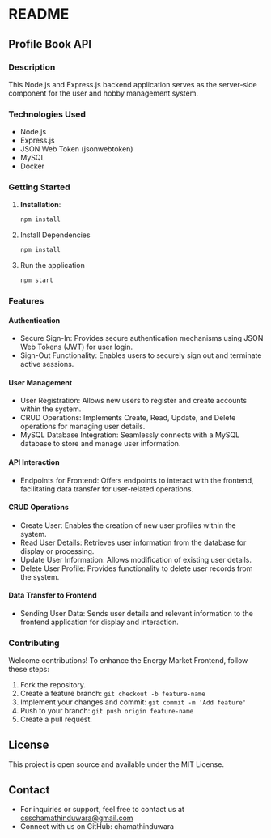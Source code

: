 # README

## Profile Book API

### Description
This Node.js and Express.js backend application serves as the server-side component for the user and hobby management system.

### Technologies Used
- Node.js
- Express.js
- JSON Web Token (jsonwebtoken)
- MySQL
- Docker

### Getting Started
1. **Installation**:
   ```bash
   npm install
   ```

2. Install Dependencies
    ```bash
    npm install
    ```
3. Run the application
    ```bash
    npm start
    ```

### Features
#### Authentication
- Secure Sign-In: Provides secure authentication mechanisms using JSON Web Tokens (JWT) for user login.
- Sign-Out Functionality: Enables users to securely sign out and terminate active sessions.
#### User Management
- User Registration: Allows new users to register and create accounts within the system.
- CRUD Operations: Implements Create, Read, Update, and Delete operations for managing user details.
- MySQL Database Integration: Seamlessly connects with a MySQL database to store and manage user information.
#### API Interaction
- Endpoints for Frontend: Offers endpoints to interact with the frontend, facilitating data transfer for user-related operations.
#### CRUD Operations
- Create User: Enables the creation of new user profiles within the system.
- Read User Details: Retrieves user information from the database for display or processing.
- Update User Information: Allows modification of existing user details.
- Delete User Profile: Provides functionality to delete user records from the system.
#### Data Transfer to Frontend
- Sending User Data: Sends user details and relevant information to the frontend application for display and interaction.

### Contributing
Welcome contributions! To enhance the Energy Market Frontend, follow these steps:

1. Fork the repository.
2. Create a feature branch: `git checkout -b feature-name`
3. Implement your changes and commit: `git commit -m 'Add feature'`
4. Push to your branch: `git push origin feature-name`
5. Create a pull request.

## License
This project is open source and available under the MIT License.

## Contact
- For inquiries or support, feel free to contact us at csschamathinduwara@gmail.com
- Connect with us on GitHub: chamathinduwara